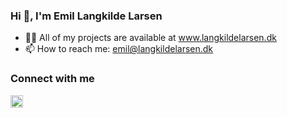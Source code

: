 ### Hi 👋, I'm Emil Langkilde Larsen

- 👨‍💻 All of my projects are available at www.langkildelarsen.dk
- 📫 How to reach me: emil@langkildelarsen.dk

### Connect with me

<img src="https://cdn-icons-png.flaticon.com/512/145/145807.png" height="20">
